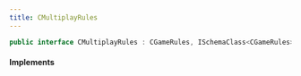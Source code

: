 ```yaml
---
title: CMultiplayRules
---
```


```csharp
public interface CMultiplayRules : CGameRules, ISchemaClass<CGameRules>, ISchemaClass<CMultiplayRules>, ISchemaField, ISchemaClass, INativeHandle
```

#### Implements

